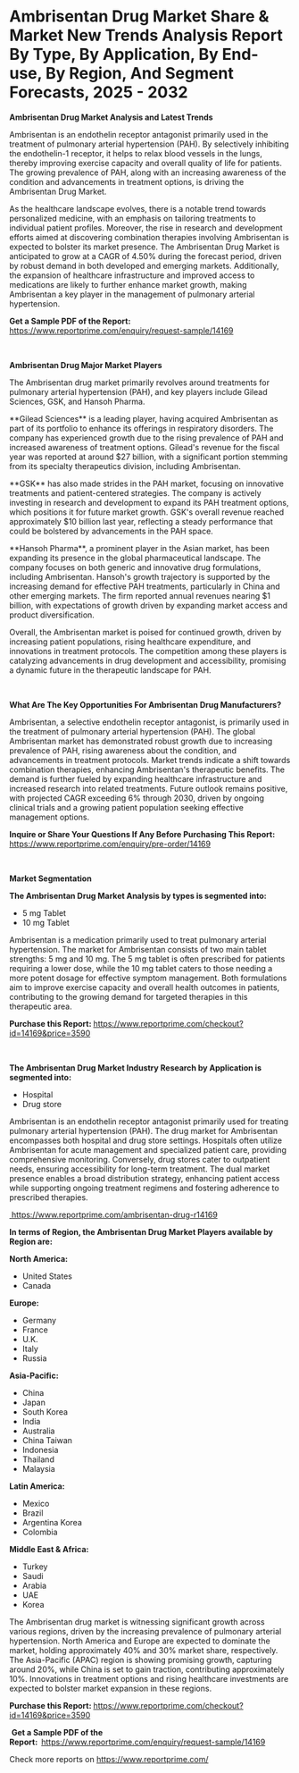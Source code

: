 <p><h1>Ambrisentan Drug Market Share & Market New Trends Analysis Report By Type, By Application, By End-use, By Region, And Segment Forecasts, 2025 - 2032</h1></p><p><strong>Ambrisentan Drug Market Analysis and Latest Trends</strong></p>
<p><p>Ambrisentan is an endothelin receptor antagonist primarily used in the treatment of pulmonary arterial hypertension (PAH). By selectively inhibiting the endothelin-1 receptor, it helps to relax blood vessels in the lungs, thereby improving exercise capacity and overall quality of life for patients. The growing prevalence of PAH, along with an increasing awareness of the condition and advancements in treatment options, is driving the Ambrisentan Drug Market.</p><p>As the healthcare landscape evolves, there is a notable trend towards personalized medicine, with an emphasis on tailoring treatments to individual patient profiles. Moreover, the rise in research and development efforts aimed at discovering combination therapies involving Ambrisentan is expected to bolster its market presence. The Ambrisentan Drug Market is anticipated to grow at a CAGR of 4.50% during the forecast period, driven by robust demand in both developed and emerging markets. Additionally, the expansion of healthcare infrastructure and improved access to medications are likely to further enhance market growth, making Ambrisentan a key player in the management of pulmonary arterial hypertension.</p></p>
<p><strong>Get a Sample PDF of the Report:&nbsp;</strong> <a href="https://www.reportprime.com/enquiry/request-sample/14169?utm_campaign=2796&utm_medium=2&utm_source=Github&utm_content=ia&utm_term=20032025&utm_id=ambrisentan-drug">https://www.reportprime.com/enquiry/request-sample/14169</a></p>
<p>&nbsp;</p>
<p><strong>Ambrisentan Drug Major Market Players</strong></p>
<p><p>The Ambrisentan drug market primarily revolves around treatments for pulmonary arterial hypertension (PAH), and key players include Gilead Sciences, GSK, and Hansoh Pharma. </p><p>**Gilead Sciences** is a leading player, having acquired Ambrisentan as part of its portfolio to enhance its offerings in respiratory disorders. The company has experienced growth due to the rising prevalence of PAH and increased awareness of treatment options. Gilead's revenue for the fiscal year was reported at around $27 billion, with a significant portion stemming from its specialty therapeutics division, including Ambrisentan.</p><p>**GSK** has also made strides in the PAH market, focusing on innovative treatments and patient-centered strategies. The company is actively investing in research and development to expand its PAH treatment options, which positions it for future market growth. GSK's overall revenue reached approximately $10 billion last year, reflecting a steady performance that could be bolstered by advancements in the PAH space.</p><p>**Hansoh Pharma**, a prominent player in the Asian market, has been expanding its presence in the global pharmaceutical landscape. The company focuses on both generic and innovative drug formulations, including Ambrisentan. Hansoh's growth trajectory is supported by the increasing demand for effective PAH treatments, particularly in China and other emerging markets. The firm reported annual revenues nearing $1 billion, with expectations of growth driven by expanding market access and product diversification.</p><p>Overall, the Ambrisentan market is poised for continued growth, driven by increasing patient populations, rising healthcare expenditure, and innovations in treatment protocols. The competition among these players is catalyzing advancements in drug development and accessibility, promising a dynamic future in the therapeutic landscape for PAH.</p></p>
<p>&nbsp;</p>
<p><strong>What Are The Key Opportunities For Ambrisentan Drug Manufacturers?</strong></p>
<p><p>Ambrisentan, a selective endothelin receptor antagonist, is primarily used in the treatment of pulmonary arterial hypertension (PAH). The global Ambrisentan market has demonstrated robust growth due to increasing prevalence of PAH, rising awareness about the condition, and advancements in treatment protocols. Market trends indicate a shift towards combination therapies, enhancing Ambrisentan's therapeutic benefits. The demand is further fueled by expanding healthcare infrastructure and increased research into related treatments. Future outlook remains positive, with projected CAGR exceeding 6% through 2030, driven by ongoing clinical trials and a growing patient population seeking effective management options.</p></p>
<p><strong>Inquire or Share Your Questions If Any Before Purchasing This Report:</strong> <a href="https://www.reportprime.com/enquiry/pre-order/14169?utm_campaign=2796&utm_medium=2&utm_source=Github&utm_content=ia&utm_term=20032025&utm_id=ambrisentan-drug">https://www.reportprime.com/enquiry/pre-order/14169</a></p>
<p>&nbsp;</p>
<p><strong>Market Segmentation</strong></p>
<p><strong>The Ambrisentan Drug Market Analysis by types is segmented into:</strong></p>
<p><ul><li>5 mg Tablet</li><li>10 mg Tablet</li></ul></p>
<p><p>Ambrisentan is a medication primarily used to treat pulmonary arterial hypertension. The market for Ambrisentan consists of two main tablet strengths: 5 mg and 10 mg. The 5 mg tablet is often prescribed for patients requiring a lower dose, while the 10 mg tablet caters to those needing a more potent dosage for effective symptom management. Both formulations aim to improve exercise capacity and overall health outcomes in patients, contributing to the growing demand for targeted therapies in this therapeutic area.</p></p>
<p><strong>Purchase this Report:&nbsp;</strong><a href="https://www.reportprime.com/checkout?id=14169&price=3590&utm_campaign=2796&utm_medium=2&utm_source=Github&utm_content=ia&utm_term=20032025&utm_id=ambrisentan-drug">https://www.reportprime.com/checkout?id=14169&price=3590</a></p>
<p>&nbsp;</p>
<p><strong>The Ambrisentan Drug Market Industry Research by Application is segmented into:</strong></p>
<p><ul><li>Hospital</li><li>Drug store</li></ul></p>
<p><p>Ambrisentan is an endothelin receptor antagonist primarily used for treating pulmonary arterial hypertension (PAH). The drug market for Ambrisentan encompasses both hospital and drug store settings. Hospitals often utilize Ambrisentan for acute management and specialized patient care, providing comprehensive monitoring. Conversely, drug stores cater to outpatient needs, ensuring accessibility for long-term treatment. The dual market presence enables a broad distribution strategy, enhancing patient access while supporting ongoing treatment regimens and fostering adherence to prescribed therapies.</p></p>
<p><a href="https://www.reportprime.com/ambrisentan-drug-r14169?utm_campaign=2796&utm_medium=2&utm_source=Github&utm_content=ia&utm_term=20032025&utm_id=ambrisentan-drug">&nbsp;https://www.reportprime.com/ambrisentan-drug-r14169</a></p>
<p><strong>In terms of Region, the Ambrisentan Drug Market Players available by Region are:</strong></p>
<p>
    <p> <strong> North America: </strong>
        <ul>
            <li>United States</li>
            <li>Canada</li>
        </ul>
        </p> 
    <p> <strong> Europe: </strong>
        <ul>
            <li>Germany</li>
            <li>France</li>
            <li>U.K.</li>
            <li>Italy</li>
            <li>Russia</li>
        </ul>
        </p> 
    <p> <strong> Asia-Pacific: </strong>
        <ul>
            <li>China</li>
            <li>Japan</li>
            <li>South Korea</li>
            <li>India</li>
            <li>Australia</li>
            <li>China Taiwan</li>
            <li>Indonesia</li>
            <li>Thailand</li>
            <li>Malaysia</li>
        </ul>
        </p> 
    <p> <strong> Latin America: </strong>
        <ul>
            <li>Mexico</li>
            <li>Brazil</li>
            <li>Argentina Korea</li>
            <li>Colombia</li>
        </ul>
        </p> 
    <p> <strong> Middle East & Africa: </strong>
        <ul>
            <li>Turkey</li>
            <li>Saudi</li>
            <li>Arabia</li>
            <li>UAE</li>
            <li>Korea</li>
        </ul>
    </p>
    </p>
<p><p>The Ambrisentan drug market is witnessing significant growth across various regions, driven by the increasing prevalence of pulmonary arterial hypertension. North America and Europe are expected to dominate the market, holding approximately 40% and 30% market share, respectively. The Asia-Pacific (APAC) region is showing promising growth, capturing around 20%, while China is set to gain traction, contributing approximately 10%. Innovations in treatment options and rising healthcare investments are expected to bolster market expansion in these regions.</p></p>
<p><strong>Purchase this Report: </strong><a href="https://www.reportprime.com/checkout?id=14169&price=3590&utm_campaign=2796&utm_medium=2&utm_source=Github&utm_content=ia&utm_term=20032025&utm_id=ambrisentan-drug">https://www.reportprime.com/checkout?id=14169&price=3590</a></p>
<p>&nbsp;<strong>Get a Sample PDF of the Report:&nbsp;&nbsp;</strong><a href="https://www.reportprime.com/enquiry/request-sample/14169?utm_campaign=2796&utm_medium=2&utm_source=Github&utm_content=ia&utm_term=20032025&utm_id=ambrisentan-drug">https://www.reportprime.com/enquiry/request-sample/14169</a></p>
<p><strong></strong></p>
<p>Check more reports on <a href="https://www.reportprime.com/?utm_campaign=2796&utm_medium=2&utm_source=Github&utm_content=ia&utm_term=20032025&utm_id=ambrisentan-drug">https://www.reportprime.com/</a></p>